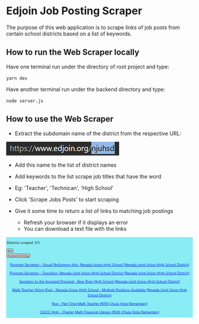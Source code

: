 # Edjoin Job Posting Scraper

The purpose of this web application is to scrape links of job posts from certain school districts based on a list of keywords.

## How to run the Web Scraper locally

Have one terminal run under the directory of root project and type:

```
yarn dev
```

Have another terminal run under the backend directory and type:

```
node server.js 
```

## How to use the Web Scraper

- Extract the subdomain name of the district from the respective URL:

<img src="public/subdomain.png" alt="Find district name as the URL subdomain">

- Add this name to the list of district names

- Add keywords to the list scrape job titles that have the word
- Eg: 'Teacher', 'Technican', 'High School'

- Click 'Scrape Jobs Posts' to start scraping



- Give it some time to return a list of links to matching job postings
  - Refresh your browser if it displays an error
  - You can download a text file with the links

<img src="public/resultspage.png" alt="Page with scraped links to matched job postings">


